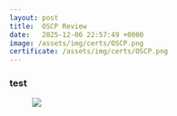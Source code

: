 ```yaml
---
layout: post
title:  OSCP Review
date:   2025-12-06 22:57:49 +0000
image: /assets/img/certs/OSCP.png
certificate: /assets/img/certs/OSCP.png
---
```


### test

<figure>
<img src="{{ page.certificate }}">
</figure>
